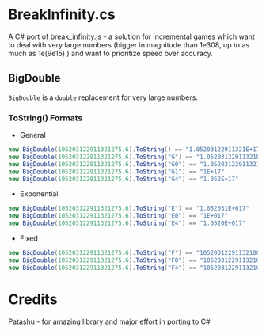 # BreakInfinity.cs
A C# port of [break_infinity.js](https://github.com/Patashu/break_infinity.js) - a solution for incremental games which want to deal with very large numbers (bigger in magnitude than 1e308, up to as much as 1e(9e15) ) and want to prioritize speed over accuracy.

## BigDouble
`BigDouble` is a `double` replacement for very large numbers.

### ToString() Formats

- General
```csharp
new BigDouble(105203122911321275.6).ToString() == "1.05203122911321E+17"
new BigDouble(105203122911321275.6).ToString("G") == "1.05203122911321E+17"
new BigDouble(105203122911321275.6).ToString("G0") == "1.05203122911321E+17"
new BigDouble(105203122911321275.6).ToString("G1") == "1E+17"
new BigDouble(105203122911321275.6).ToString("G4") == "1.052E+17"
```
- Exponential
```csharp
new BigDouble(105203122911321275.6).ToString("E") == "1.052031E+017"
new BigDouble(105203122911321275.6).ToString("E0") == "1E+017"
new BigDouble(105203122911321275.6).ToString("E4") == "1.0520E+017"
```
- Fixed
```csharp
new BigDouble(105203122911321275.6).ToString("F") == "105203122911321000.00"
new BigDouble(105203122911321275.6).ToString("F0") == "105203122911321000"
new BigDouble(105203122911321275.6).ToString("F4") == "105203122911321000.0000"
```

# Credits
[Patashu](https://github.com/Patashu) - for amazing library and major effort in porting to C#
